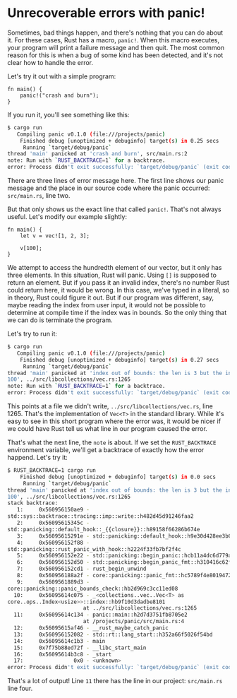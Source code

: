 # Unrecoverable errors with panic!

Sometimes, bad things happen, and there's nothing that you can do about it. For
these cases, Rust has a macro, `panic!`. When this macro executes, your program
will print a failure message and then quit. The most common reason for this is
when a bug of some kind has been detected, and it's not clear how to handle the
error.

Let's try it out with a simple program:

```rust,should_panic
fn main() {
    panic!("crash and burn");
}
```

If you run it, you'll see something like this:

```bash
$ cargo run
   Compiling panic v0.1.0 (file:///projects/panic)
    Finished debug [unoptimized + debuginfo] target(s) in 0.25 secs
     Running `target/debug/panic`
thread 'main' panicked at 'crash and burn', src/main.rs:2
note: Run with `RUST_BACKTRACE=1` for a backtrace.
error: Process didn't exit successfully: `target/debug/panic` (exit code: 101)
```

There are three lines of error message here. The first line shows our panic
message and the place in our source code where the panic occurred:
`src/main.rs`, line two.

But that only shows us the exact line that called `panic!`. That's not always
useful. Let's modify our example slightly:

```rust,should_panic
fn main() {
    let v = vec![1, 2, 3];

    v[100];
}
```

We attempt to access the hundredth element of our vector, but it only has three
elements. In this situation, Rust will panic. Using `[]` is supposed to return
an element. But if you pass it an invalid index, there's no number Rust could
return here, it would be wrong. In this case, we've typed in a literal, so in
theory, Rust could figure it out. But if our program was different, say, maybe
reading the index from user input, it would not be possible to determine at
compile time if the index was in bounds. So the only thing that we can do is
terminate the program.

Let's try to run it:

```bash
$ cargo run
   Compiling panic v0.1.0 (file:///projects/panic)
    Finished debug [unoptimized + debuginfo] target(s) in 0.27 secs
     Running `target/debug/panic`
thread 'main' panicked at 'index out of bounds: the len is 3 but the index is
100', ../src/libcollections/vec.rs:1265
note: Run with `RUST_BACKTRACE=1` for a backtrace.
error: Process didn't exit successfully: `target/debug/panic` (exit code: 101)
```

This points at a file we didn't write, `../src/libcollections/vec.rs`, line 1265.
That's the implementation of `Vec<T>` in the standard library. While it's easy
to see in this short program where the error was, it would be nicer if we could
have Rust tell us what line in our program caused the error.

That's what the next line, the `note` is about. If we set the `RUST_BACKTRACE`
environment variable, we'll get a backtrace of exactly how the error happend.
Let's try it:

```bash
$ RUST_BACKTRACE=1 cargo run
    Finished debug [unoptimized + debuginfo] target(s) in 0.0 secs
     Running `target/debug/panic`
thread 'main' panicked at 'index out of bounds: the len is 3 but the index is
100', ../src/libcollections/vec.rs:1265
stack backtrace:
   1:     0x560956150ae9 -
std::sys::backtrace::tracing::imp::write::h482d45d91246faa2
   2:     0x56095615345c -
std::panicking::default_hook::_{{closure}}::h89158f66286b674e
   3:     0x56095615291e - std::panicking::default_hook::h9e30d428ee3b0c43
   4:     0x560956152f88 -
std::panicking::rust_panic_with_hook::h2224f33fb7bf2f4c
   5:     0x560956152e22 - std::panicking::begin_panic::hcb11a4dc6d779ae5
   6:     0x560956152d50 - std::panicking::begin_panic_fmt::h310416c62f3935b3
   7:     0x560956152cd1 - rust_begin_unwind
   8:     0x560956188a2f - core::panicking::panic_fmt::hc5789f4e80194729
   9:     0x5609561889d3 -
core::panicking::panic_bounds_check::hb2d969c3cc11ed08
  10:     0x56095614c075 - _<collections..vec..Vec<T> as
core..ops..Index<usize>>::index::hb9f10d3dadbe8101
                        at ../src/libcollections/vec.rs:1265
  11:     0x56095614c134 - panic::main::h2d7d3751fb8705e2
                        at /projects/panic/src/main.rs:4
  12:     0x56095615af46 - __rust_maybe_catch_panic
  13:     0x560956152082 - std::rt::lang_start::h352a66f5026f54bd
  14:     0x56095614c1b3 - main
  15:     0x7f75b88ed72f - __libc_start_main
  16:     0x56095614b3c8 - _start
  17:                0x0 - <unknown>
error: Process didn't exit successfully: `target/debug/panic` (exit code: 101)
```

That's a lot of output! Line `11` there has the line in our project:
`src/main.rs` line four.
